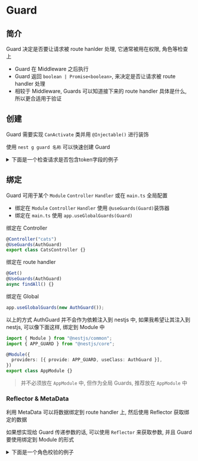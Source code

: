 # Guard

## 简介

Guard 决定是否要让请求被 route hanlder 处理, 它通常被用在权限, 角色等检查上

- Guard 在 Middleware 之后执行
- Guard 返回 `boolean | Promise<boolean>`, 来决定是否让请求被 route handler 处理
- 相较于 Middleware, Guards 可以知道接下来的 route handler 具体是什么, 所以更合适用于验证

## 创建

Guard 需要实现 `CanActivate` 类并用 `@Injectable()` 进行装饰

使用 `nest g guard 名称` 可以快速创建 Guard

<details>
<summary>
下面是一个检查请求是否包含token字段的例子
</summary>

```ts
import { Injectable, CanActivate, ExecutionContext } from "@nestjs/common";

@Injectable()
export class AuthGuard implements CanActivate {
  canActivate(context: ExecutionContext): boolean | Promise<boolean> {
    const request = context.switchToHttp().getRequest();
    return !!request.headers.token;
  }
}
```

</details>

## 绑定

Guard 可用于某个 `Module` `Controller` `Handler` 或在 `main.ts` 全局配置

- 绑定在 `Module` `Controller` `Handler` 使用 `@useGuards(Guard)`装饰器
- 绑定在 `main.ts` 使用 `app.useGlobalGuards(Guard)`

绑定在 Controller

```ts
@Controller("cats")
@UseGuards(AuthGuard)
export class CatsController {}
```

绑定在 route handler

```ts
@Get()
@UseGuards(AuthGuard)
async findAll() {}
```

绑定在 Global

```ts
app.useGlobalGuards(new AuthGuard());
```

以上的方式 AuthGuard 并不会作为依赖注入到 nestjs 中, 如果我希望让其注入到 nestjs, 可以像下面这样, 绑定到 Module 中

```ts
import { Module } from "@nestjs/common";
import { APP_GUARD } from "@nestjs/core";

@Module({
  providers: [{ provide: APP_GUARD, useClass: AuthGuard }],
})
export class AppModule {}
```

> 并不必须放在 `AppModule` 中, 但作为全局 Guards, 推荐放在 `AppModule` 中

### Reflector & MetaData

利用 MetaData 可以将数据绑定到 route handler 上, 然后使用 Reflector 获取绑定的数据

如果想实现给 Guard 传递参数的话, 可以使用 `Reflector` 来获取参数, 并且 Guard 要使用绑定到 Module 的形式

<details>
<summary>
下面是一个角色校验的例子
</summary>

1. 首先编写一个 Guard

> 你可以注意到下面的代码使用到了 `Reflector` 和 `ExecutionContext`

```ts
// guards/roles/roles.guard.ts

import { CanActivate, ExecutionContext, Injectable } from "@nestjs/common";
import { Observable } from "rxjs";
import { Reflector } from "@nestjs/core";

@Injectable()
export class RolesGuard implements CanActivate {
  constructor(private reflector: Reflector) {}

  canActivate(context: ExecutionContext): boolean | Promise<boolean> | Observable<boolean> {
    const roles = this.reflector.get("roles", context.getHandler()); // reflect roles from decorator in route handler
    const request = context.switchToHttp().getRequest();
    console.log("roles", roles);
    if (request.locals.user.roles.some((role) => roles.includes(role))) {
      return true;
    }
    return false;
  }
}
```

2. 把我们的 Guard 绑定到 Module 中

```ts
// app.module.ts

import { Module } from "@nestjs/common";
import { AppController } from "./app.controller";
import { AppService } from "./app.service";
import { CatsModule } from "./cats/cats.module";
import { RolesGuard } from "./guards/role/role.guard";
import { APP_GUARD } from "@nestjs/core";

@Module({
  imports: [CatsModule],
  controllers: [AppController],
  providers: [AppService, { provide: APP_GUARD, useClass: RolesGuard }],
})
export class AppModule {}
```

3. 下面是一个装饰器, 可以设置一些元数据

```ts
// guards/roles/roles.decorator.ts

import { Reflector } from "@nestjs/core";

export const Roles = Reflector.createDecorator<string[]>();

// 也可以采用另一种方式
// import { SetMetadata } from "@nestjs/common";
// export const Roles = (roles: string[]) => SetMetadata('roles', args);
```

4. 最后在 route hanlder 中使用我们的 Guard

```ts
import { Controller } from "@nestjs/common";
import { Roles } from "src/guards/role/roles.decorator";
import { Get } from "@nestjs/common";

@Controller("cats")
export class CatsController {
  @Get()
  @Roles(["admin"]) // this route handler can only be accessed by admin
  findAll(): string {
    return "This action returns all cats";
  }
}
```

</details>
